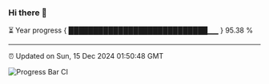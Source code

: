 ### Hi there 👋

⏳ Year progress { ████████████████████████████▁▁ } 95.38 %

---

⏰ Updated on Sun, 15 Dec 2024 01:50:48 GMT

![Progress Bar CI](https://github.com/liununu/liununu/workflows/Progress%20Bar%20CI/badge.svg)
